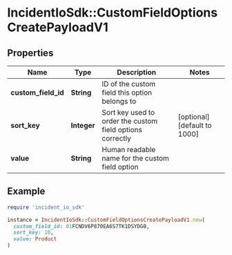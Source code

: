 # IncidentIoSdk::CustomFieldOptionsCreatePayloadV1

## Properties

| Name | Type | Description | Notes |
| ---- | ---- | ----------- | ----- |
| **custom_field_id** | **String** | ID of the custom field this option belongs to |  |
| **sort_key** | **Integer** | Sort key used to order the custom field options correctly | [optional][default to 1000] |
| **value** | **String** | Human readable name for the custom field option |  |

## Example

```ruby
require 'incident_io_sdk'

instance = IncidentIoSdk::CustomFieldOptionsCreatePayloadV1.new(
  custom_field_id: 01FCNDV6P870EA6S7TK1DSYDG0,
  sort_key: 10,
  value: Product
)
```

